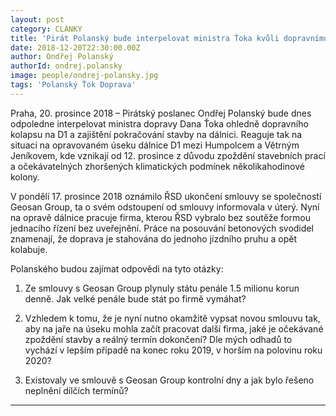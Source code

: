 ```yaml
---
layout: post
category: CLANKY
title: 'Pirát Polanský bude interpelovat ministra Ťoka kvůli dopravnímu kolapsu na D1'
date: 2018-12-20T22:30:00.00Z
author: Ondřej Polanský
authorId: ondrej.polansky
image: people/ondrej-polansky.jpg
tags: 'Polanský Ťok Doprava'
---
```


Praha, 20. prosince 2018 – Pirátský poslanec Ondřej Polanský bude dnes odpoledne interpelovat ministra dopravy Dana Ťoka ohledně dopravního kolapsu na D1 a zajištění pokračování stavby na dálnici. Reaguje tak na situaci na opravovaném úseku dálnice D1 mezi Humpolcem a Větrným Jeníkovem, kde vznikají od 12. prosince z důvodu zpoždění stavebních prací a očekávatelných zhoršených klimatických podmínek několikahodinové kolony.

V pondělí 17. prosince 2018 oznámilo ŘSD ukončení smlouvy se společností Geosan Group, ta o svém odstoupení od smlouvy informovala v úterý. Nyní na opravě dálnice pracuje firma, kterou ŘSD vybralo bez soutěže formou jednacího řízení bez uveřejnění. Práce na posouvání betonových svodidel znamenají, že doprava je stahována do jednoho jízdního pruhu a opět kolabuje.

Polanského budou zajímat odpovědi na tyto otázky:

1. Ze smlouvy s Geosan Group plynuly státu penále 1.5 milionu korun denně. Jak velké penále bude stát po firmě vymáhat?

2. Vzhledem k tomu, že je nyní nutno okamžitě vypsat novou smlouvu tak, aby na jaře na úseku mohla začít pracovat další firma, jaké je očekávané zpoždění stavby a reálný termín dokončení? Dle mých odhadů to vychází v lepším případě na konec roku 2019, v horším na polovinu roku 2020?

3. Existovaly ve smlouvě s Geosan Group kontrolní dny a jak bylo řešeno neplnění dílčích termínů?

- - -
